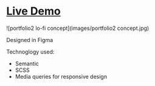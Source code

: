 # [Live Demo](https://mshankr.github.io/portfolio2)

![portfolio2 lo-fi concept](images/portfolio2 concept.jpg)

Designed in Figma

Technoglogy used:

- Semantic
- SCSS
- Media queries for responsive design
